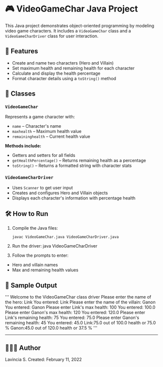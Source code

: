# 🎮 VideoGameChar Java Project

This Java project demonstrates object-oriented programming by modeling video game characters. It includes a `VideoGameChar` class and a `VideoGameCharDriver` class for user interaction.

## 📌 Features

- Create and name two characters (Hero and Villain)
- Set maximum health and remaining health for each character
- Calculate and display the health percentage
- Format character details using a `toString()` method

## 🧩 Classes

### `VideoGameChar`

Represents a game character with:
- `name` – Character's name
- `maxhealth` – Maximum health value
- `remaininghealth` – Current health value

**Methods include:**
- Getters and setters for all fields
- `getHealthPercentage()` – Returns remaining health as a percentage
- `toString()` – Returns a formatted string with character stats

### `VideoGameCharDriver`

- Uses `Scanner` to get user input
- Creates and configures Hero and Villain objects
- Displays each character's information with percentage health

## 🛠 How to Run

1. Compile the Java files:
   ```bash
   javac VideoGameChar.java VideoGameCharDriver.java


2. Run the driver: 
java VideoGameCharDriver


4. Follow the prompts to enter:
- Hero and villain names
- Max and remaining health values

## 🧪 Sample Output
<pe>
''' Welcome to the VideoGameChar class driver
Please enter the name of the hero: Link
You entered: Link
Please enter the name of the villain: Ganon
You entered: Ganon
Please enter Link's max health: 100
You entered: 100.0
Please enter Ganon's max health: 120
You entered: 120.0
Please enter Link's remaining health: 75
You entered: 75.0
Please enter Ganon's remaining health: 45
You entered: 45.0
Link:75.0 out of 100.0 health or 75.0 %
Ganon:45.0 out of 120.0 health or 37.5 % '''
</pe>


---

## 👩🏽‍💻 Author
Lavincia S.
Created: February 11, 2022

